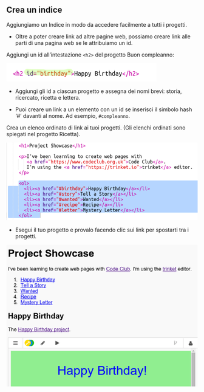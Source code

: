 ## Crea un indice

Aggiungiamo un Indice in modo da accedere facilmente a tutti i progetti.

+ Oltre a poter creare link ad altre pagine web, possiamo creare link alle parti di una pagina web se le attribuiamo un id.

Aggiungi un id all’intestazione `<h2>` del progetto Buon compleanno:

![screenshot](images/showcase-id.png)

+ Aggiungi gli id a ciascun progetto e assegna dei nomi brevi: storia, ricercato, ricetta e lettera.  

+ Puoi creare un link a un elemento con un id se inserisci il simbolo hash ‘#’ davanti al nome. Ad esempio, `#compleanno`.

Crea un elenco ordinato di link ai tuoi progetti. (Gli elenchi ordinati sono spiegati nel progetto Ricetta).

![screenshot](images/showcase-list.png)

+ Esegui il tuo progetto e provalo facendo clic sui link per spostarti tra i progetti.

![screenshot](images/showcase-list-output.png)



